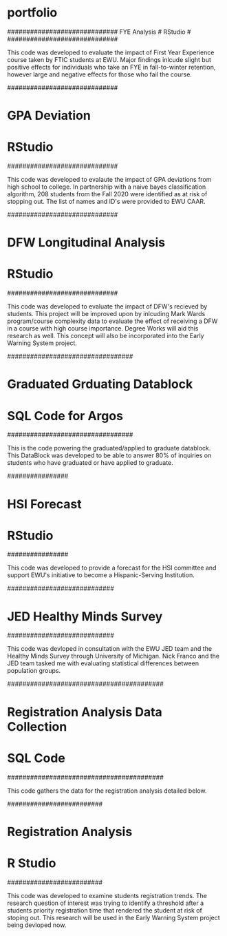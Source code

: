 # portfolio

#############################
  FYE Analysis              #
  RStudio                   #
#############################

This code was developed to evaluate the impact of First Year Experience course taken by FTIC students at EWU. Major findings inlcude slight but positive effects for individuals who take an FYE in fall-to-winter retention, however large and negative effects for those who fail the course.

#############################
 # GPA Deviation             #
 # RStudio                   #
#############################

This code was developed to evalaute the impact of GPA deviations from high school to college. In partnership with a naive bayes classification algorithm, 208 students from the Fall 2020 were identified as at risk of stopping out. The list of names and ID's were provided to EWU CAAR.

#############################
 # DFW Longitudinal Analysis #
 # RStudio                   #
#############################

This code was developed to evaluate the impact of DFW's recieved by students. This project will be improved upon by inlcuding Mark Wards program/course complexity data to
evaluate the effect of receiving a DFW in a course with high course importance. Degree Works will aid this research as well. This concept will also be incorporated into the 
Early Warning System project.

#################################
 # Graduated Grduating Datablock #
 # SQL Code for Argos            #
#################################

This is the code powering the graduated/applied to graduate datablock. This DataBlock was developed to be able to answer 80% of inquiries on students who have graduated or have
applied to graduate.

################
# HSI Forecast #
# RStudio      #
################

This code was developed to provide a forecast for the HSI committee and support EWU's initiative to become a Hispanic-Serving Institution.

############################
# JED Healthy Minds Survey #
############################

This code was devloped in consultation with the EWU JED team and the Healthy Minds Survey through University of Michigan. Nick Franco and the JED team tasked me with evaluating 
statistical differences between population groups.

#########################################
# Registration Analysis Data Collection #
# SQL Code                              #
#########################################

This code gathers the data for the registration analysis detailed below.

#########################
# Registration Analysis #
# R Studio              #
#########################

This code was developed to examine students registration trends. The research question of interest was trying to identify a threshold after a students priority registration time
that rendered the student at risk of stoping out. This research will be used in the Early Warning System project being devloped now.

